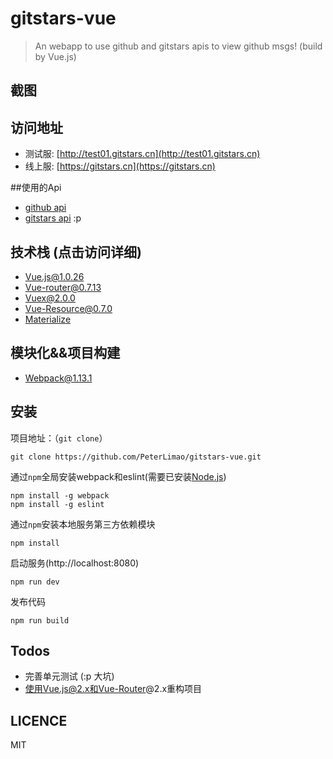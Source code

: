 # gitstars-vue
 > An webapp to use github and gitstars apis to view github msgs! (build by Vue.js)

## 截图

## 访问地址
- 测试服: [http://test01.gitstars.cn](http://test01.gitstars.cn)
- 线上服: [https://gitstars.cn](https://gitstars.cn)

##使用的Api
- [github api](https://developer.github.com/v3/)
- [gitstars api](https://github.com/cnzx219/gitstars-openapi) :p

## 技术栈 (点击访问详细)
- [Vue.js@1.0.26](http://cn.vuejs.org/)
- [Vue-router@0.7.13](https://github.com/vuejs/vue-router)
- [Vuex@2.0.0](https://github.com/vuejs/vuex)
- [Vue-Resource@0.7.0](https://github.com/vuejs/vue-resource)
- [Materialize](http://materializecss.com/)

## 模块化&&项目构建
- [Webpack@1.13.1](https://github.com/webpack/webpack)

## 安装

项目地址：（`git clone`）

```shell
git clone https://github.com/PeterLimao/gitstars-vue.git
```

通过`npm`全局安装webpack和eslint(需要已安装[Node.js](https://nodejs.org/))

```shell
npm install -g webpack
npm install -g eslint
```

通过`npm`安装本地服务第三方依赖模块

```shell
npm install
```

启动服务(http://localhost:8080)

```
npm run dev
```

发布代码
```
npm run build
```


## Todos
- 完善单元测试 (:p 大坑)
- 使用Vue.js@2.x和Vue-Router@2.x重构项目

## LICENCE
MIT
